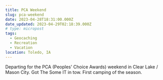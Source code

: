 ```yaml
---
title: PCA Weekend
slug: pca-weekend
date: 2023-04-28T18:31:00.000Z
date_updated: 2023-04-29T02:18:39.000Z
# type: micropost
tags: 
  - Geocaching
  - Recreation
  - Vacation
location: Toledo, IA
---
```


Departing for the PCA (Peoples' Choice Awards) weekend in Clear Lake / Mason City.  Got The Some IT in tow.  First camping of the season.
